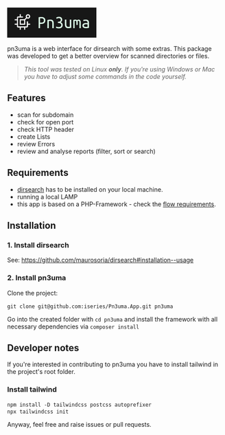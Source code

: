 <p><img src="./.github/logo.png" alt="pn4uma"></p>

pn3uma is a web interface for dirsearch with some extras. This package was developed to get a better overview for scanned directories or files.

> _This tool was tested on Linux **only**. If you're using Windows or Mac you have to adjust some commands in the code yourself._

## Features
- scan for subdomain
- check for open port
- check HTTP header
- create Lists
- review Errors
- review and analyse reports (filter, sort or search)

## Requirements
- [dirsearch](https://github.com/maurosoria/dirsearch) has to be installed on your local machine.
- running a local LAMP
- this app is based on a PHP-Framework - check the [flow requirements](https://flowframework.readthedocs.io/en/stable/TheDefinitiveGuide/PartII/Requirements.html).

## Installation
### 1. Install dirsearch
See: https://github.com/maurosoria/dirsearch#installation--usage

### 2. Install pn3uma

Clone the project:
```Shell
git clone git@github.com:iseries/Pn3uma.App.git pn3uma
```

Go into the created folder with `cd pn3uma` and install the framework with all necessary dependencies via `composer install`

## Developer notes
If you're interested in contributing to pn3uma you have to install tailwind in the project's root folder.

### Install tailwind
```Shell
npm install -D tailwindcss postcss autoprefixer
npx tailwindcss init
```

Anyway, feel free and raise issues or pull requests.
